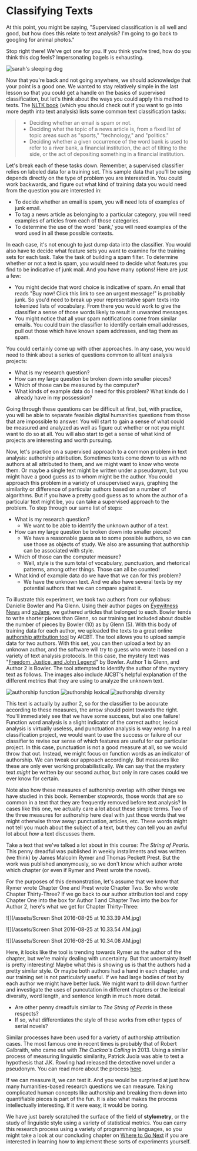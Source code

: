 # Classifying Texts

At this point, you might be saying, "Supervised classification is all well and good, but how does this relate to text analysis? I'm going to go back to googling for animal photos."

Stop right there! We've got one for you. If you think you're tired, how do you think this dog feels? Impersonating bagels is exhausting.

![sarah's sleeping dog](../assets/sleepingstarbuck.jpg)

Now that you're back and not going anywhere, we should acknowledge that your point is a good one. We wanted to stay relatively simple in the last lesson so that you could get a handle on the basics of supervised classification, but let's think about the ways you could apply this method to texts. The [NLTK book](http://www.nltk.org/book/ch06.html) (which you should check out if you want to go into more depth into text analysis) lists some common text classification tasks:

> * Deciding whether an email is spam or not.
> * Deciding what the topic of a news article is, from a fixed list of topic areas such as "sports," "technology," and "politics."
> * Deciding whether a given occurrence of the word bank is used to refer to a river bank, a financial institution, the act of tilting to the side, or the act of depositing something in a financial institution.

Let's break each of these tasks down. Remember, a supervised classifier relies on labeled data for a training set. This sample data that you'll be using depends directly on the type of problem you are interested in. You could work backwards, and figure out what kind of training data you would need from the question you are interested in:

* To decide whether an email is spam, you will need lots of examples of junk email.
* To tag a news article as belonging to a particular category, you will need examples of articles from each of those categories.
* To determine the use of the word 'bank,' you will need examples of the word used in all these possible contexts.

In each case, it's not enough to just dump data into the classifier. You would also have to decide what feature sets you want to examine for the training sets for each task. Take the task of building a spam filter. To determine whether or not a text is spam, you would need to decide what features you find to be indicative of junk mail. And you have many options! Here are just a few:

* You might decide that word choice is indicative of spam. An email that reads "Buy now! Click this link to see an urgent message!" is probably junk. So you'd need to break up your representative spam texts into tokenized lists of vocabulary. From there you would work to give the classifier a sense of those words likely to result in unwanted messages.
* You might notice that all your spam notifications come from similar emails. You could train the classifier to identify certain email addresses, pull out those which have known spam addresses, and tag them as spam.

You could certainly come up with other approaches. In any case, you would need to think about a series of questions common to all text analysis projects:

* What is my research question?
* How can my large question be broken down into smaller pieces?
* Which of those can be measured by the computer?
* What kinds of example data do I need for this problem? What kinds do I already have in my possession?

Going through these questions can be difficult at first, but, with practice, you will be able to separate feasible digital humanities questions from those that are impossible to answer. You will start to gain a sense of what could be measured and analyzed as well as figure out whether or not you might want to do so at all. You will also start to get a sense of what kind of projects are interesting and worth pursuing.

Now, let's practice on a supervised approach to a common problem in text analysis: authorship attribution. Sometimes texts come down to us with no authors at all attributed to them, and we might want to know who wrote them. Or maybe a single text might be written under a pseudonym, but you might have a good guess as to whom might be the author. You could approach this problem in a variety of unsupervised ways, graphing the similarity or difference of particular authors based on a number of algorithms. But if you have a pretty good guess as to whom the author of a particular text might be, you can take a supervised approach to the problem. To step through our same list of steps:

* What is my research question?
  * We want to be able to identify the unknown author of a text.
* How can my large question be broken down into smaller pieces?
  * We have a reasonable guess as to some possible authors, so we can use those as objects of study. We also are assuming that authorship can be associated with style.
* Which of those can the computer measure?
  * Well, style is the sum total of vocabulary, punctuation, and rhetorical patterns, among other things. Those can all be counted!
* What kind of example data do we have that we can for this problem?
  * We have the unknown text. And we also have several texts by my potential authors that we can compare against it.

To illustrate this experiment, we took two authors from our syllabus: Danielle Bowler and Pia Glenn. Using their author pages on [Eyewitness News](http://ewn.co.za/Contributors/Danielle-Bowler) and [xoJane](http://www.xojane.com/author/pia-glenn), we gathered articles that belonged to each. Bowler tends to write shorter pieces than Glenn, so our training set included about double the number of pieces by Bowler (10) as by Glenn (5). With this body of training data for each author, we uploaded the texts to a great online [authorship attribution tool](http://aicbt.com/authorship-attribution/online-software/) by AICBT. The tool allows you to upload sample data for two authors. With this set, you can then upload a text by an unknown author, and the software will try to guess who wrote it based on a variety of text analysis protocols. In this case, the mystery text was "[Freedom, Justice, and John Legend](http://ewn.co.za/2015/02/23/OPINION-Danielle-Bowler-Freedom-justice-and-John-Legend)" by Bowler. Author 1 is Glenn, and Author 2 is Bowler. The tool attempted to identify the author of the mystery text as follows. The images also include AICBT's helpful explanation of the different metrics that they are using to analyze the unknown text.

![authorship function](../assets/classifiers/authorship-function.jpg) ![authorship lexical](../assets/classifiers/authorship-lexical.jpg) ![authorship diversity](../assets/classifiers/authorship-punctuation.jpg)

This text is actually by author 2, so for the classifier to be accurate according to these measures, the arrow should point towards the right. You'll immediately see that we have some success, but also one failure! Function word analysis is a slight indicator of the correct author, lexical analysis is virtually useless, and punctuation analysis is way _wrong_. In a real classification project, we would want to use the success or failure of our classifier to revise our sense of which features are useful for our particular project. In this case, punctuation is not a good measure at all, so we would throw that out. Instead, we might focus on function words as an indicator of authorship. We can tweak our approach accordingly. But measures like these are only ever working probabilistically. We can say that the mystery text _might_ be written by our second author, but only in rare cases could we ever know for certain.

Note also how these measures of authorship overlap with other things we have studied in this book. Remember stopwords, those words that are so common in a text that they are frequently removed before text analysis? In cases like this one, we actually care a lot about these simple terms. Two of the three measures for authorship here deal with just those words that we might otherwise throw away: punctuation, articles, etc. These words might not tell you much about the subject of a text, but they can tell you an awful lot about _how_ a text discusses them.

Take a text that we've talked a lot about in this course: _The String of Pearls_. This penny dreadful was published in weekly installments and was written (we think) by James Malcolm Rymer and Thomas Peckett Prest. But the work was published anonymously, so we don't know which author wrote which chapter (or even if Rymer and Prest wrote the novel).

For the purposes of this demonstration, let's assume that we know that Rymer wrote Chapter One and Prest wrote Chapter Two. So who wrote Chapter Thirty-Three? If we go back to our author attribution tool and copy Chapter One into the box for Author 1 and Chapter Two into the box for Author 2, here's what we get for Chapter Thirty-Three:

!\[]\(/assets/Screen Shot 2016-08-25 at 10.33.39 AM.jpg)

!\[]\(/assets/Screen Shot 2016-08-25 at 10.33.54 AM.jpg)

!\[]\(/assets/Screen Shot 2016-08-25 at 10.34.08 AM.jpg)

Here, it looks like the tool is trending towards Rymer as the author of the chapter, but we're mainly dealing with uncertainty. But that uncertainty itself is pretty interesting! Maybe what this is showing us is that the authors had a pretty similar style. Or maybe both authors had a hand in each chapter, and our training set is not particularly useful. If we had large bodies of text by each author we might have better luck. We might want to drill down further and investigate the uses of puncutation in different chapters or the lexical diversity, word length, and sentence length in much more detail.

* Are other penny dreadfuls similar to _The String of Pearls_ in these respects?
* If so, what differentiates the style of these works from other types of serial novels?

Similar processes have been used for a variety of authorship attribution cases. The most famous one in recent times is probably that of Robert Galbraith, who came out with _The Cuckoo's Calling_ in 2013. Using a similar process of measuring linguistic similarity, Patrick Juola was able to test a hypothesis that J.K. Rowling had released the detective novel under a pseudonym. You can read more about the process [here](http://www.scientificamerican.com/article/how-a-computer-program-helped-show-jk-rowling-write-a-cuckoos-calling/).

If we can measure it, we can test it. And you would be surprised at just how many humanities-based research questions we can measure. Taking complicated human concepts like authorship and breaking them down into quantifiable pieces is part of the fun. It is also what makes the process intellectually interesting. If it were easy, it would be boring.

We have just barely scratched the surface of the field of **stylometry**, or the study of linguistic style using a variety of statistical metrics. You can carry this research process using a variety of programming languages, so you might take a look at our concluding chapter on [Where to Go Next](../conclusion/where-to-go.md) if you are interested in learning how to implement these sorts of experiments yourself.
